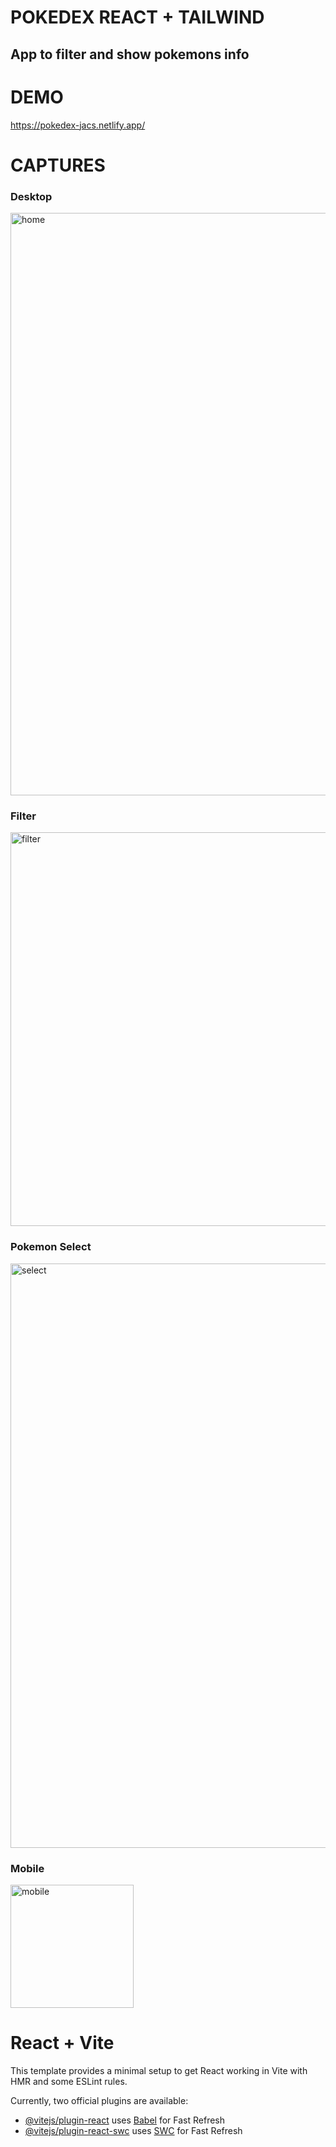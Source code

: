 # POKEDEX REACT + TAILWIND
<h2> App to filter and show pokemons info </h2> 

# DEMO
https://pokedex-jacs.netlify.app/

# CAPTURES
 <h3>Desktop</h3>
<img width="932" alt="home" src="https://github.com/user-attachments/assets/d28ae318-172e-4dc7-8c63-b463e09352cc">
  <h3>Filter</h3>
<img width="630" alt="filter" src="https://github.com/user-attachments/assets/4947ef2f-28fc-4fd4-9de5-ce650fea53f6">
 <h3>Pokemon Select</h3>
<img width="935" alt="select" src="https://github.com/user-attachments/assets/3ce9d4e6-3cbd-49ed-9b5b-4624594f2cac">
 <h3>Mobile</h3>
<img width="197" alt="mobile" src="https://github.com/user-attachments/assets/bae95de4-6919-4162-b6e2-a2befcc8bead">

# React + Vite

This template provides a minimal setup to get React working in Vite with HMR and some ESLint rules.

Currently, two official plugins are available:

- [@vitejs/plugin-react](https://github.com/vitejs/vite-plugin-react/blob/main/packages/plugin-react/README.md) uses [Babel](https://babeljs.io/) for Fast Refresh
- [@vitejs/plugin-react-swc](https://github.com/vitejs/vite-plugin-react-swc) uses [SWC](https://swc.rs/) for Fast Refresh
